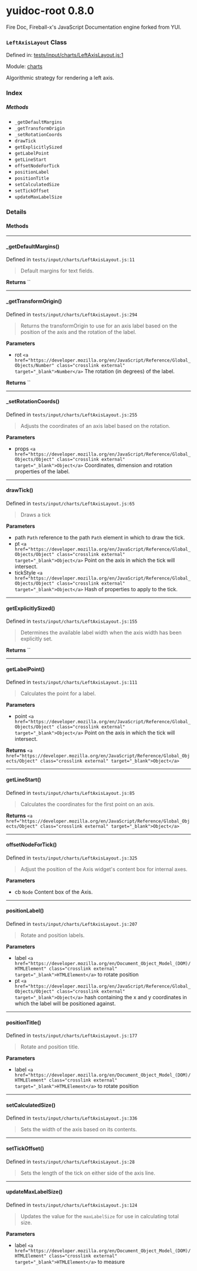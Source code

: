
# yuidoc-root 0.8.0

Fire Doc, Fireball-x&#x27;s JavaScript Documentation engine forked from YUI.

### `LeftAxisLayout` Class


Defined in: [tests/input/charts/LeftAxisLayout.js:1](../files/tests/input/charts/LeftAxisLayout.js.js)

Module: [charts](../modules/charts.md)




Algorithmic strategy for rendering a left axis.

### Index



##### Methods


  - `_getDefaultMargins`
  - `_getTransformOrigin`
  - `_setRotationCoords`
  - `drawTick`
  - `getExplicitlySized`
  - `getLabelPoint`
  - `getLineStart`
  - `offsetNodeForTick`
  - `positionLabel`
  - `positionTitle`
  - `setCalculatedSize`
  - `setTickOffset`
  - `updateMaxLabelSize`





### Details




<!-- Method Block -->
#### Methods



--------------------------
#### _getDefaultMargins() 

Defined in `tests/input/charts/LeftAxisLayout.js:11`



> Default margins for text fields.


**Returns**
`` 


--------------------------
#### _getTransformOrigin() 

Defined in `tests/input/charts/LeftAxisLayout.js:294`



> Returns the transformOrigin to use for an axis label based on the position of the axis 
and the rotation of the label.

**Parameters**
- rot `<a href="https://developer.mozilla.org/en/JavaScript/Reference/Global_Objects/Number" class="crosslink external" target="_blank">Number</a>` The rotation (in degrees) of the label.

**Returns**
`` 


--------------------------
#### _setRotationCoords() 

Defined in `tests/input/charts/LeftAxisLayout.js:255`



> Adjusts the coordinates of an axis label based on the rotation.

**Parameters**
- props `<a href="https://developer.mozilla.org/en/JavaScript/Reference/Global_Objects/Object" class="crosslink external" target="_blank">Object</a>` Coordinates, dimension and rotation properties of the label.



--------------------------
#### drawTick() 

Defined in `tests/input/charts/LeftAxisLayout.js:65`



> Draws a tick

**Parameters**
- path `Path` reference to the path `Path` element in which to draw the tick.
- pt `<a href="https://developer.mozilla.org/en/JavaScript/Reference/Global_Objects/Object" class="crosslink external" target="_blank">Object</a>` Point on the axis in which the tick will intersect.
- tickStyle `<a href="https://developer.mozilla.org/en/JavaScript/Reference/Global_Objects/Object" class="crosslink external" target="_blank">Object</a>` Hash of properties to apply to the tick.



--------------------------
#### getExplicitlySized() 

Defined in `tests/input/charts/LeftAxisLayout.js:155`



> Determines the available label width when the axis width has been explicitly set.


**Returns**
`` 


--------------------------
#### getLabelPoint() 

Defined in `tests/input/charts/LeftAxisLayout.js:111`



> Calculates the point for a label.

**Parameters**
- point `<a href="https://developer.mozilla.org/en/JavaScript/Reference/Global_Objects/Object" class="crosslink external" target="_blank">Object</a>` Point on the axis in which the tick will intersect.

**Returns**
`<a href="https://developer.mozilla.org/en/JavaScript/Reference/Global_Objects/Object" class="crosslink external" target="_blank">Object</a>` 


--------------------------
#### getLineStart() 

Defined in `tests/input/charts/LeftAxisLayout.js:85`



> Calculates the coordinates for the first point on an axis.


**Returns**
`<a href="https://developer.mozilla.org/en/JavaScript/Reference/Global_Objects/Object" class="crosslink external" target="_blank">Object</a>` 


--------------------------
#### offsetNodeForTick() 

Defined in `tests/input/charts/LeftAxisLayout.js:325`



> Adjust the position of the Axis widget's content box for internal axes.

**Parameters**
- cb `Node` Content box of the Axis.



--------------------------
#### positionLabel() 

Defined in `tests/input/charts/LeftAxisLayout.js:207`



> Rotate and position labels.

**Parameters**
- label `<a href="https://developer.mozilla.org/en/Document_Object_Model_(DOM)/HTMLElement" class="crosslink external" target="_blank">HTMLElement</a>` to rotate position
- pt `<a href="https://developer.mozilla.org/en/JavaScript/Reference/Global_Objects/Object" class="crosslink external" target="_blank">Object</a>` hash containing the x and y coordinates in which the label will be positioned
against.



--------------------------
#### positionTitle() 

Defined in `tests/input/charts/LeftAxisLayout.js:177`



> Rotate and position title.

**Parameters**
- label `<a href="https://developer.mozilla.org/en/Document_Object_Model_(DOM)/HTMLElement" class="crosslink external" target="_blank">HTMLElement</a>` to rotate position



--------------------------
#### setCalculatedSize() 

Defined in `tests/input/charts/LeftAxisLayout.js:336`



> Sets the width of the axis based on its contents.




--------------------------
#### setTickOffset() 

Defined in `tests/input/charts/LeftAxisLayout.js:28`



> Sets the length of the tick on either side of the axis line.




--------------------------
#### updateMaxLabelSize() 

Defined in `tests/input/charts/LeftAxisLayout.js:124`



> Updates the value for the `maxLabelSize` for use in calculating total size.

**Parameters**
- label `<a href="https://developer.mozilla.org/en/Document_Object_Model_(DOM)/HTMLElement" class="crosslink external" target="_blank">HTMLElement</a>` to measure




